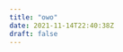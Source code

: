 ```yaml
---
title: "owo"
date: 2021-11-14T22:40:38Z
draft: false
---
```


<script>alert(document.domain)</script>
